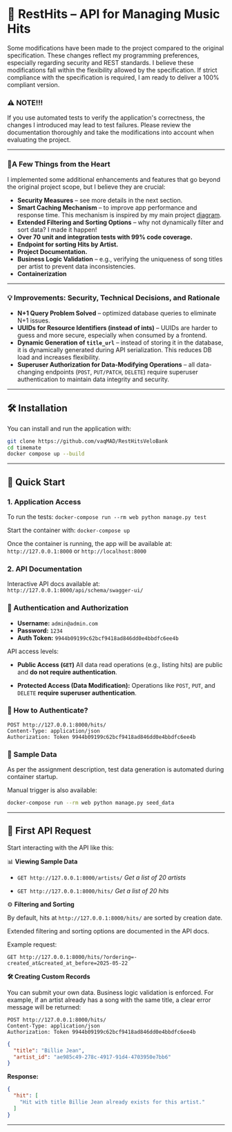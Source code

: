 # 🎵 RestHits – API for Managing Music Hits

Some modifications have been made to the project compared to the original specification. These changes reflect my programming preferences, especially regarding security and REST standards. I believe these modifications fall within the flexibility allowed by the specification. If strict compliance with the specification is required, I am ready to deliver a 100% compliant version.

### ⚠️ NOTE!!!

If you use automated tests to verify the application's correctness, the changes I introduced may lead to test failures. Please review the documentation thoroughly and take the modifications into account when evaluating the project.

---

### 💚A Few Things from the Heart

I implemented some additional enhancements and features that go beyond the original project scope, but I believe they are crucial:

* **Security Measures** – see more details in the next section.
* **Smart Caching Mechanism** – to improve app performance and response time. This mechanism is inspired by my main project [diagram](https://imgur.com/ejYuZhe).
* **Extended Filtering and Sorting Options** – why not dynamically filter and sort data? I made it happen!
* **Over 70 unit and integration tests with 99% code coverage.**
* **Endpoint for sorting Hits by Artist.**
* **Project Documentation.**
* **Business Logic Validation** – e.g., verifying the uniqueness of song titles per artist to prevent data inconsistencies.
* **Containerization**

---

### 💡 Improvements: Security, Technical Decisions, and Rationale

* **N+1 Query Problem Solved** – optimized database queries to eliminate N+1 issues.
* **UUIDs for Resource Identifiers (instead of ints)** – UUIDs are harder to guess and more secure, especially when consumed by a frontend.
* **Dynamic Generation of `title_url`** – instead of storing it in the database, it is dynamically generated during API serialization. This reduces DB load and increases flexibility.
* **Superuser Authorization for Data-Modifying Operations** – all data-changing endpoints (`POST`, `PUT/PATCH`, `DELETE`) require superuser authentication to maintain data integrity and security.

---

## 🛠️ Installation

You can install and run the application with:

```bash
git clone https://github.com/vaqMAD/RestHitsVeloBank
cd timemate
docker compose up --build
```

---

## 🚀 Quick Start

### 1. Application Access

To run the tests: `docker-compose run --rm web python manage.py test`

Start the container with: `docker-compose up`

Once the container is running, the app will be available at:
`http://127.0.0.1:8000` or `http://localhost:8000`

### 2. API Documentation

Interactive API docs available at:
`http://127.0.0.1:8000/api/schema/swagger-ui/`

### 🔑 Authentication and Authorization

* **Username:** `admin@admin.com`
* **Password:** `1234`
* **Auth Token:** `9944b09199c62bcf9418ad846dd0e4bbdfc6ee4b`

API access levels:

* **Public Access (`GET`)**
  All data read operations (e.g., listing hits) are public and **do not require authentication**.

* **Protected Access (Data Modification):**
  Operations like `POST`, `PUT`, and `DELETE` **require superuser authentication**.

### 🔐 How to Authenticate?

```http
POST http://127.0.0.1:8000/hits/
Content-Type: application/json
Authorization: Token 9944b09199c62bcf9418ad846dd0e4bbdfc6ee4b
```

### 🌱 Sample Data

As per the assignment description, test data generation is automated during container startup.

Manual trigger is also available:

```bash
docker-compose run --rm web python manage.py seed_data
```

---

## 📱 First API Request

Start interacting with the API like this:

📊 **Viewing Sample Data**

* `GET http://127.0.0.1:8000/artists/`
  *Get a list of 20 artists*

* `GET http://127.0.0.1:8000/hits/`
  *Get a list of 20 hits*

⚙️ **Filtering and Sorting**

By default, hits at `http://127.0.0.1:8000/hits/` are sorted by creation date.

Extended filtering and sorting options are documented in the API docs.

Example request:

```http
GET http://127.0.0.1:8000/hits/?ordering=-created_at&created_at_before=2025-05-22
```

**🛠 Creating Custom Records**

You can submit your own data. Business logic validation is enforced. For example, if an artist already has a song with the same title, a clear error message will be returned:

```http
POST http://127.0.0.1:8000/hits/
Content-Type: application/json
Authorization: Token 9944b09199c62bcf9418ad846dd0e4bbdfc6ee4b
```

```json
{
  "title": "Billie Jean",
  "artist_id": "ae985c49-278c-4917-91d4-4703950e7bb6"
}
```

**Response:**

```json
{
  "hit": [
    "Hit with title Billie Jean already exists for this artist."
  ]
}
```

---
